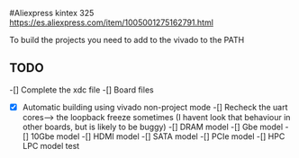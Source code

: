 #Aliexpress kintex 325
https://es.aliexpress.com/item/1005001275162791.html


To build the projects you need to add to the vivado to the PATH

## TODO

-[] Complete the xdc file
-[] Board files
-[x] Automatic building using vivado non-project mode
-[] Recheck the uart cores--> the loopback freeze sometimes (I havent look that behaviour in other boards, but is likely to be buggy)
-[] DRAM model
-[] Gbe model
-[] 10Gbe model
-[] HDMI model 
-[] SATA model
-[] PCIe model
-[] HPC LPC model test
